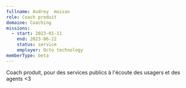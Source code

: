 ```yaml
---
fullname: Audrey  moisan
role: Coach produit 
domaine: Coaching
missions:
  - start: 2023-01-11
    end: 2023-06-22
    status: service
    employer: Octo technology 
memberType: beta
---
```


Coach produit, pour des services publics à l'écoute des usagers et des agents <3
